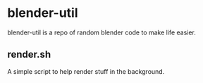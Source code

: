 # blender-util

blender-util is a repo of random blender code to make life easier.

## render.sh

A simple script to help render stuff in the background.